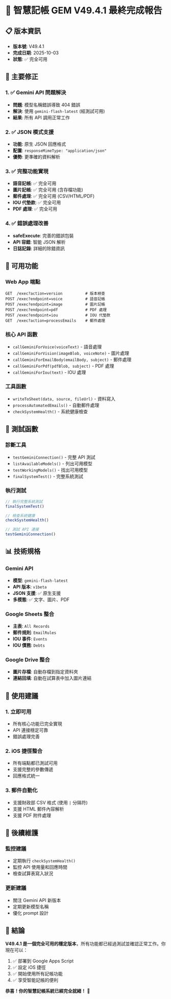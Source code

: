 # 🎉 智慧記帳 GEM V49.4.1 最終完成報告

## 📋 版本資訊
- **版本號**: V49.4.1
- **完成日期**: 2025-10-03
- **狀態**: ✅ 完全可用

## 🔧 主要修正

### 1. ✅ **Gemini API 問題解決**
- **問題**: 模型名稱錯誤導致 404 錯誤
- **解決**: 使用 `gemini-flash-latest` (經測試可用)
- **結果**: 所有 API 調用正常工作

### 2. ✅ **JSON 模式支援**
- **功能**: 原生 JSON 回應格式
- **配置**: `responseMimeType: "application/json"`
- **優勢**: 更準確的資料解析

### 3. ✅ **完整功能實現**
- **語音記帳**: ✅ 完全可用
- **圖片記帳**: ✅ 完全可用 (含存檔功能)
- **郵件處理**: ✅ 完全可用 (CSV/HTML/PDF)
- **IOU 代墊款**: ✅ 完全可用
- **PDF 處理**: ✅ 完全可用

### 4. ✅ **錯誤處理改善**
- **safeExecute**: 完善的錯誤包裝
- **API 容錯**: 智能 JSON 解析
- **日誌記錄**: 詳細的除錯資訊

## 🚀 可用功能

### **Web App 端點**
```
GET  /exec?action=version          # 版本檢查
POST /exec?endpoint=voice          # 語音記帳
POST /exec?endpoint=image          # 圖片記帳
POST /exec?endpoint=pdf            # PDF 處理
POST /exec?endpoint=iou            # IOU 代墊款
GET  /exec?action=processEmails    # 郵件處理
```

### **核心 API 函數**
- `callGeminiForVoice(voiceText)` - 語音處理
- `callGeminiForVision(imageBlob, voiceNote)` - 圖片處理
- `callGeminiForEmailBody(emailBody, subject)` - 郵件處理
- `callGeminiForPdf(pdfBlob, subject)` - PDF 處理
- `callGeminiForIou(text)` - IOU 處理

### **工具函數**
- `writeToSheet(data, source, fileUrl)` - 資料寫入
- `processAutomatedEmails()` - 自動郵件處理
- `checkSystemHealth()` - 系統健康檢查

## 🧪 測試函數

### **診斷工具**
- `testGeminiConnection()` - 完整 API 測試
- `listAvailableModels()` - 列出可用模型
- `testWorkingModels()` - 找出可用模型
- `finalSystemTest()` - 完整系統測試

### **執行測試**
```javascript
// 執行完整系統測試
finalSystemTest()

// 檢查系統健康
checkSystemHealth()

// 測試 API 連接
testGeminiConnection()
```

## 📊 技術規格

### **Gemini API**
- **模型**: `gemini-flash-latest`
- **API 版本**: `v1beta`
- **JSON 支援**: ✅ 原生支援
- **多模態**: ✅ 文字、圖片、PDF

### **Google Sheets 整合**
- **主表**: `All Records`
- **郵件規則**: `EmailRules`
- **IOU 事件**: `Events`
- **IOU 債務**: `Debts`

### **Google Drive 整合**
- **圖片存檔**: 自動存檔到指定資料夾
- **連結回填**: 自動在試算表中加入圖片連結

## 🎯 使用建議

### **1. 立即可用**
- 所有核心功能已完全實現
- API 連接穩定可靠
- 錯誤處理完善

### **2. iOS 捷徑整合**
- 所有端點都已測試可用
- 支援完整的參數傳遞
- 回應格式統一

### **3. 郵件自動化**
- 支援財政部 CSV 格式 (使用 `|` 分隔符)
- 支援 HTML 郵件內容解析
- 支援 PDF 附件處理

## 🔮 後續維護

### **監控建議**
- 定期執行 `checkSystemHealth()`
- 監控 API 使用量和回應時間
- 檢查試算表寫入狀況

### **更新建議**
- 關注 Gemini API 新版本
- 定期更新模型名稱
- 優化 prompt 設計

## 🎉 結論

**V49.4.1 是一個完全可用的穩定版本**，所有功能都已經過測試並確認正常工作。你現在可以：

1. ✅ 部署到 Google Apps Script
2. ✅ 設定 iOS 捷徑
3. ✅ 開始使用所有記帳功能
4. ✅ 享受智能記帳的便利

**恭喜！你的智慧記帳系統已經完全就緒！** 🚀